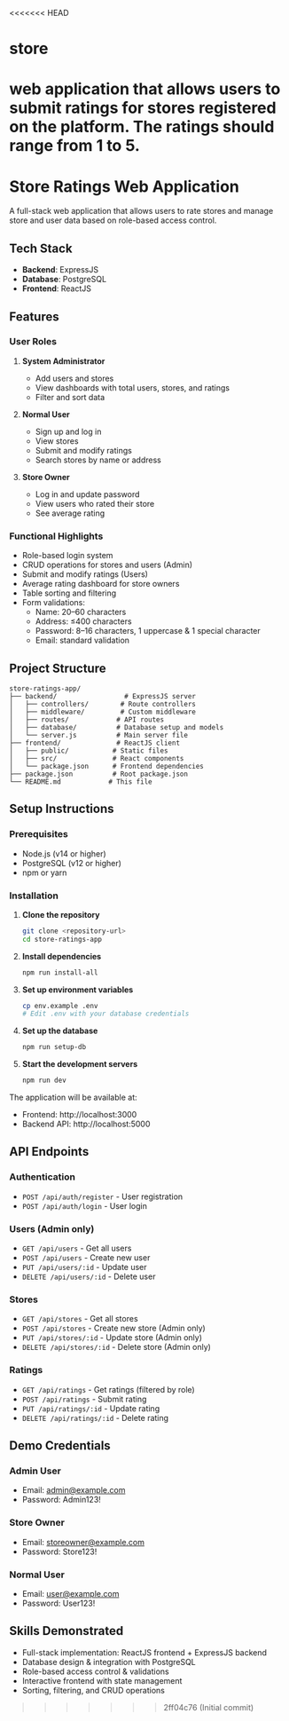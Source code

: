 <<<<<<< HEAD
# store
 web application that allows users to submit ratings for stores registered on the  platform. The ratings should range from 1 to 5.
=======
# Store Ratings Web Application

A full-stack web application that allows users to rate stores and manage store and user data based on role-based access control.

## Tech Stack

- **Backend**: ExpressJS
- **Database**: PostgreSQL
- **Frontend**: ReactJS

## Features

### User Roles

1. **System Administrator**
   - Add users and stores
   - View dashboards with total users, stores, and ratings
   - Filter and sort data

2. **Normal User**
   - Sign up and log in
   - View stores
   - Submit and modify ratings
   - Search stores by name or address

3. **Store Owner**
   - Log in and update password
   - View users who rated their store
   - See average rating

### Functional Highlights

- Role-based login system
- CRUD operations for stores and users (Admin)
- Submit and modify ratings (Users)
- Average rating dashboard for store owners
- Table sorting and filtering
- Form validations:
  - Name: 20–60 characters
  - Address: ≤400 characters
  - Password: 8–16 characters, 1 uppercase & 1 special character
  - Email: standard validation

## Project Structure

```
store-ratings-app/
├── backend/                 # ExpressJS server
│   ├── controllers/        # Route controllers
│   ├── middleware/         # Custom middleware
│   ├── routes/            # API routes
│   ├── database/          # Database setup and models
│   └── server.js          # Main server file
├── frontend/              # ReactJS client
│   ├── public/           # Static files
│   ├── src/              # React components
│   └── package.json      # Frontend dependencies
├── package.json          # Root package.json
└── README.md            # This file
```

## Setup Instructions

### Prerequisites

- Node.js (v14 or higher)
- PostgreSQL (v12 or higher)
- npm or yarn

### Installation

1. **Clone the repository**
   ```bash
   git clone <repository-url>
   cd store-ratings-app
   ```

2. **Install dependencies**
   ```bash
   npm run install-all
   ```

3. **Set up environment variables**
   ```bash
   cp env.example .env
   # Edit .env with your database credentials
   ```

4. **Set up the database**
   ```bash
   npm run setup-db
   ```

5. **Start the development servers**
   ```bash
   npm run dev
   ```

The application will be available at:
- Frontend: http://localhost:3000
- Backend API: http://localhost:5000

## API Endpoints

### Authentication
- `POST /api/auth/register` - User registration
- `POST /api/auth/login` - User login

### Users (Admin only)
- `GET /api/users` - Get all users
- `POST /api/users` - Create new user
- `PUT /api/users/:id` - Update user
- `DELETE /api/users/:id` - Delete user

### Stores
- `GET /api/stores` - Get all stores
- `POST /api/stores` - Create new store (Admin only)
- `PUT /api/stores/:id` - Update store (Admin only)
- `DELETE /api/stores/:id` - Delete store (Admin only)

### Ratings
- `GET /api/ratings` - Get ratings (filtered by role)
- `POST /api/ratings` - Submit rating
- `PUT /api/ratings/:id` - Update rating
- `DELETE /api/ratings/:id` - Delete rating

## Demo Credentials

### Admin User
- Email: admin@example.com
- Password: Admin123!

### Store Owner
- Email: storeowner@example.com
- Password: Store123!

### Normal User
- Email: user@example.com
- Password: User123!

## Skills Demonstrated

- Full-stack implementation: ReactJS frontend + ExpressJS backend
- Database design & integration with PostgreSQL
- Role-based access control & validations
- Interactive frontend with state management
- Sorting, filtering, and CRUD operations
>>>>>>> 2ff04c76 (Initial commit)
